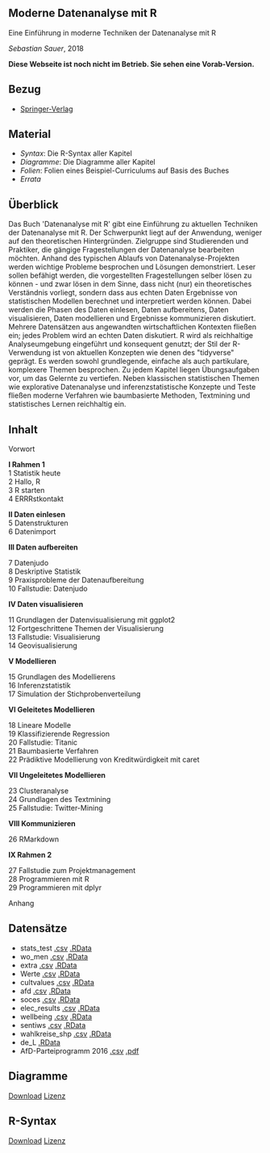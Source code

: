 ## Moderne Datenanalyse mit R

Eine Einführung in moderne Techniken der Datenanalyse mit R

*Sebastian Sauer*, 2018



**Diese Webseite ist noch nicht im Betrieb. Sie sehen eine Vorab-Version.**






## Bezug

- [Springer-Verlag](https://www.springer.com/us/book/9783658215866)



## Material

- *Syntax*: Die R-Syntax aller Kapitel
- *Diagramme*: Die Diagramme aller Kapitel
- *Folien*: Folien eines Beispiel-Curriculums auf Basis des Buches
- *Errata*


## Überblick

Das Buch 'Datenanalyse mit R' gibt eine Einführung zu aktuellen Techniken der Datenanalyse mit R. Der Schwerpunkt liegt auf der Anwendung, weniger auf den theoretischen Hintergründen. Zielgruppe sind Studierenden und Praktiker, die gängige Fragestellungen der Datenanalyse bearbeiten möchten. Anhand des typischen Ablaufs von Datenanalyse-Projekten werden wichtige Probleme besprochen und Lösungen demonstriert. Leser sollen befähigt werden, die vorgestellten Fragestellungen selber lösen zu können - und zwar lösen in dem Sinne, dass nicht (nur) ein theoretisches Verständnis vorliegt, sondern dass aus echten Daten Ergebnisse von statistischen Modellen berechnet und interpretiert werden können. Dabei werden die Phasen des Daten einlesen, Daten aufbereitens, Daten visualisieren, Daten modellieren und Ergebnisse kommunizieren diskutiert. Mehrere Datensätzen aus angewandten wirtschaftlichen Kontexten fließen ein; jedes Problem wird an echten Daten diskutiert. R wird als reichhaltige Analyseumgebung eingeführt und konsequent genutzt; der Stil der R-Verwendung ist von aktuellen Konzepten wie denen des "tidyverse" geprägt. Es werden sowohl grundlegende, einfache als auch partikulare, komplexere Themen besprochen. Zu jedem Kapitel liegen Übungsaufgaben vor, um das Gelernte zu vertiefen. Neben klassischen statistischen Themen wie explorative Datenanalyse und inferenzstatistische Konzepte und Teste fließen moderne Verfahren wie baumbasierte Methoden, Textmining und statistisches Lernen reichhaltig ein.


## Inhalt


Vorwort  

**I Rahmen 1**   
1 Statistik heute   
2 Hallo, R   
3 R starten  
4 ERRRstkontakt  

**II Daten einlesen**  
5 Datenstrukturen  
6 Datenimport  


**III Daten aufbereiten**  

7 Datenjudo  
8 Deskriptive Statistik  
9 Praxisprobleme der Datenaufbereitung  
10 Fallstudie: Datenjudo  

**IV Daten visualisieren**  

11 Grundlagen der Datenvisualisierung mit ggplot2  
12 Fortgeschrittene Themen der Visualisierung  
13 Fallstudie: Visualisierung  
14 Geovisualisierung  

**V Modellieren**  

15 Grundlagen des Modellierens  
16 Inferenzstatistik  
17 Simulation der Stichprobenverteilung  

**VI Geleitetes Modellieren**   

18 Lineare Modelle  
19 Klassifizierende Regression  
20 Fallstudie: Titanic  
21 Baumbasierte Verfahren  
22 Prädiktive Modellierung von Kreditwürdigkeit mit caret  

**VII Ungeleitetes Modellieren**  

23 Clusteranalyse  
24 Grundlagen des Textmining  
25 Fallstudie: Twitter-Mining  


**VIII Kommunizieren**   

26 RMarkdown  


**IX Rahmen 2**  

27 Fallstudie zum Projektmanagement  
28 Programmieren mit R  
29 Programmieren mit dplyr 

Anhang   


## Datensätze

- stats_test [.csv](https://raw.github.com/sebastiansauer/modar/master/datasets/stats_test.csv) [.RData](https://raw.github.com/sebastiansauer/modar/master/datasets/stats_test.RData)
- wo_men [.csv](https://raw.github.com/sebastiansauer/modar/master/datasets/wo_men.csv) [.RData](https://raw.github.com/sebastiansauer/modar/master/datasets/wo_men.RData)
- extra [.csv](https://raw.github.com/sebastiansauer/modar/master/datasets/extra.csv) [.RData](https://raw.github.com/sebastiansauer/modar/master/datasets/extra.RData)
- Werte [.csv](https://raw.github.com/sebastiansauer/modar/master/datasets/Werte.csv) [.RData](https://raw.github.com/sebastiansauer/modar/master/datasets/Werte.RData)
- cultvalues [.csv](https://raw.github.com/sebastiansauer/modar/master/datasets/cultvalues.csv) [.RData](https://raw.github.com/sebastiansauer/modar/master/datasets/cultvalues.RData)
- afd  [.csv](https://raw.github.com/sebastiansauer/modar/master/datasets/afd.csv) [.RData](https://raw.github.com/sebastiansauer/modar/master/datasets/afd.RData)
- soces [.csv](https://raw.github.com/sebastiansauer/modar/master/datasets/socec.csv) [.RData](https://raw.github.com/sebastiansauer/modar/master/datasets/socec.RData)
- elec_results [.csv](https://raw.github.com/sebastiansauer/modar/master/datasets/elec_results.csv) [.RData](https://raw.github.com/sebastiansauer/modar/master/datasets/elec_results.RData)
- wellbeing [.csv](https://raw.github.com/sebastiansauer/modar/master/datasets/wellbeing.csv) [.RData](https://raw.github.com/sebastiansauer/modar/master/datasets/wellbeing.RData)
- sentiws [.csv](https://raw.github.com/sebastiansauer/modar/master/datasets/sentiws.csv) [.RData](https://raw.github.com/sebastiansauer/modar/master/datasets/sentiws.RData)
- wahlkreise_shp [.csv](https://raw.github.com/sebastiansauer/modar/master/datasets/wahlkreise_shp.csv) [.RData](https://raw.github.com/sebastiansauer/modar/master/datasets/wahlkreise_shp.RData)
- de_L [.RData](https://raw.github.com/sebastiansauer/modar/master/datasets/de_L.RData)
- AfD-Parteiprogramm 2016 [.csv](https://raw.github.com/sebastiansauer/modar/master/datasets/afd_progrmam.csv) [.pdf](https://raw.github.com/sebastiansauer/modar/master/datasets/afd_progrmam.RData)



## Diagramme

[Download](http://www.springer.com/cda/content/document/cda_downloaddocument/Abbildungen.zip?SGWID=0-0-45-1650025-p181556499)
[Lizenz](http://www.springer.com/cda/content/document/cda_downloaddocument/Allgemeines+Ministerialblatt+AllMBl_30October2018_vol31_issue14_%2811%29.pdf?SGWID=0-0-45-1650116-p181556499)


## R-Syntax

[Download](http://www.springer.com/cda/content/document/cda_downloaddocument/R-Syntax.zip?SGWID=0-0-45-1648817-p181556499)
[Lizenz](http://www.springer.com/cda/content/document/cda_downloaddocument/Allgemeines+Ministerialblatt+AllMBl_30October2018_vol31_issue14_%2811%29.pdf?SGWID=0-0-45-1650116-p181556499)


